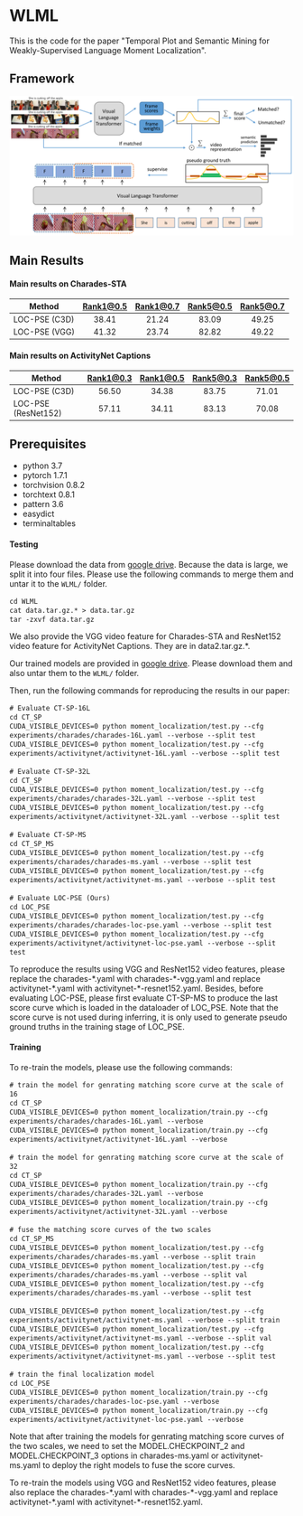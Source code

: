 # WLML

This is the code for the paper "Temporal Plot and Semantic Mining for Weakly-Supervised Language Moment Localization".

## Framework
![alt text](imgs/pipeline.png)

## Main Results

#### Main results on Charades-STA
| Method | Rank1@0.5 | Rank1@0.7 | Rank5@0.5 | Rank5@0.7 |
| ---- |:-------------:| :-----:|:-----:|:-----:|
| LOC-PSE (C3D)  | 38.41 | 21.24 | 83.09 | 49.25 |
| LOC-PSE (VGG)  | 41.32 | 23.74 | 82.82 | 49.22 |

#### Main results on ActivityNet Captions 
| Method | Rank1@0.3 | Rank1@0.5 | Rank5@0.3 | Rank5@0.5 |
| ---- |:-------------:| :-----:|:-----:|:-----:|
| LOC-PSE (C3D)  | 56.50 | 34.38  | 83.75 | 71.01 |
| LOC-PSE (ResNet152)  | 57.11 | 34.11 | 83.13 | 70.08 |

## Prerequisites
- python 3.7
- pytorch 1.7.1
- torchvision 0.8.2
- torchtext 0.8.1
- pattern 3.6
- easydict
- terminaltables

#### Testing
Please download the data from [google drive](https://drive.google.com/drive/folders/1yLfaC_zhk-QH5ETrOd-GtxD5CCuhJHwJ?usp=sharing). Because the data is large, we split it into four files. Please use the following commands to merge them and untar it to the `WLML/` folder. 
```
cd WLML
cat data.tar.gz.* > data.tar.gz
tar -zxvf data.tar.gz
```
We also provide the VGG video feature for Charades-STA and ResNet152 video feature for ActivityNet Captions. They are in data2.tar.gz.\*.

Our trained models are provided in [google drive](https://drive.google.com/drive/folders/1MrhgLLp7RXayUMkyXWQqsoe4zKjbxnxF?usp=sharing). Please download them and also untar them to the `WLML/` folder.

Then, run the following commands for reproducing the results in our paper:
```
# Evaluate CT-SP-16L
cd CT_SP
CUDA_VISIBLE_DEVICES=0 python moment_localization/test.py --cfg experiments/charades/charades-16L.yaml --verbose --split test
CUDA_VISIBLE_DEVICES=0 python moment_localization/test.py --cfg experiments/activitynet/activitynet-16L.yaml --verbose --split test

# Evaluate CT-SP-32L
cd CT_SP
CUDA_VISIBLE_DEVICES=0 python moment_localization/test.py --cfg experiments/charades/charades-32L.yaml --verbose --split test
CUDA_VISIBLE_DEVICES=0 python moment_localization/test.py --cfg experiments/activitynet/activitynet-32L.yaml --verbose --split test

# Evaluate CT-SP-MS
cd CT_SP_MS
CUDA_VISIBLE_DEVICES=0 python moment_localization/test.py --cfg experiments/charades/charades-ms.yaml --verbose --split test
CUDA_VISIBLE_DEVICES=0 python moment_localization/test.py --cfg experiments/activitynet/activitynet-ms.yaml --verbose --split test

# Evaluate LOC-PSE (Ours)
cd LOC_PSE
CUDA_VISIBLE_DEVICES=0 python moment_localization/test.py --cfg experiments/charades/charades-loc-pse.yaml --verbose --split test
CUDA_VISIBLE_DEVICES=0 python moment_localization/test.py --cfg experiments/activitynet/activitynet-loc-pse.yaml --verbose --split test
```
To reproduce the results using VGG and ResNet152 video features, please replace the charades-\*.yaml with charades-\*-vgg.yaml and replace activitynet-\*.yaml with activitynet-\*-resnet152.yaml. Besides, before evaluating LOC-PSE, please first evaluate CT-SP-MS to produce the last score curve which is loaded in the dataloader of LOC_PSE. Note that the score curve is not used during inferring, it is only used to generate pseudo ground truths in the training stage of LOC_PSE.

#### Training
To re-train the models, please use the following commands:
```
# train the model for genrating matching score curve at the scale of 16
cd CT_SP
CUDA_VISIBLE_DEVICES=0 python moment_localization/train.py --cfg experiments/charades/charades-16L.yaml --verbose
CUDA_VISIBLE_DEVICES=0 python moment_localization/train.py --cfg experiments/activitynet/activitynet-16L.yaml --verbose

# train the model for genrating matching score curve at the scale of 32
cd CT_SP
CUDA_VISIBLE_DEVICES=0 python moment_localization/train.py --cfg experiments/charades/charades-32L.yaml --verbose
CUDA_VISIBLE_DEVICES=0 python moment_localization/train.py --cfg experiments/activitynet/activitynet-32L.yaml --verbose

# fuse the matching score curves of the two scales
cd CT_SP_MS
CUDA_VISIBLE_DEVICES=0 python moment_localization/test.py --cfg experiments/charades/charades-ms.yaml --verbose --split train
CUDA_VISIBLE_DEVICES=0 python moment_localization/test.py --cfg experiments/charades/charades-ms.yaml --verbose --split val
CUDA_VISIBLE_DEVICES=0 python moment_localization/test.py --cfg experiments/charades/charades-ms.yaml --verbose --split test

CUDA_VISIBLE_DEVICES=0 python moment_localization/test.py --cfg experiments/activitynet/activitynet-ms.yaml --verbose --split train
CUDA_VISIBLE_DEVICES=0 python moment_localization/test.py --cfg experiments/activitynet/activitynet-ms.yaml --verbose --split val
CUDA_VISIBLE_DEVICES=0 python moment_localization/test.py --cfg experiments/activitynet/activitynet-ms.yaml --verbose --split test

# train the final localization model
cd LOC_PSE
CUDA_VISIBLE_DEVICES=0 python moment_localization/train.py --cfg experiments/charades/charades-loc-pse.yaml --verbose
CUDA_VISIBLE_DEVICES=0 python moment_localization/train.py --cfg experiments/activitynet/activitynet-loc-pse.yaml --verbose
```
Note that after training the models for genrating matching score curves of the two scales, we need to set the MODEL.CHECKPOINT_2 and MODEL.CHECKPOINT_3 options in charades-ms.yaml or activitynet-ms.yaml to deploy the right models to fuse the score curves.

To re-train the models using VGG and ResNet152 video features, please also replace the charades-\*.yaml with charades-\*-vgg.yaml and replace activitynet-\*.yaml with activitynet-\*-resnet152.yaml.

